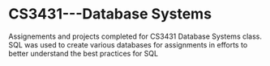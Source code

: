 # CS3431---Database Systems

Assignements and projects completed for CS3431 Database Systems class.  
SQL was used to create various databases for assignments in efforts to better understand the best practices for SQL
